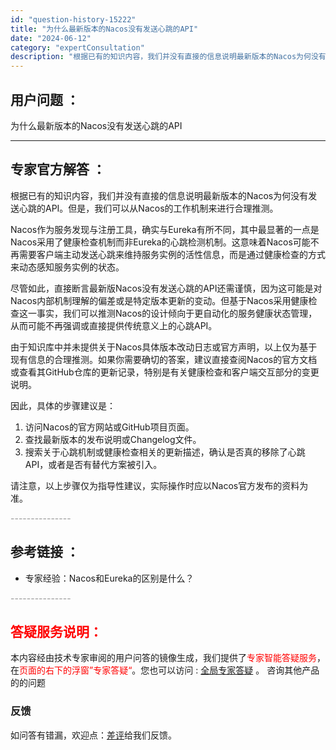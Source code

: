 ```yaml
---
id: "question-history-15222"
title: "为什么最新版本的Nacos没有发送心跳的API"
date: "2024-06-12"
category: "expertConsultation"
description: "根据已有的知识内容，我们并没有直接的信息说明最新版本的Nacos为何没有发送心跳的API。但是，我们可以从Nacos的工作机制来进行合理推测。Nacos作为服务发现与注册工具，确实与Eureka有所不同，其中最显著的一点是Nacos采用了健康检查机制而非Eureka的心跳检测机制。这意味着Nacos"
---
```


## 用户问题 ： 
 为什么最新版本的Nacos没有发送心跳的API  

---------------
## 专家官方解答 ：

根据已有的知识内容，我们并没有直接的信息说明最新版本的Nacos为何没有发送心跳的API。但是，我们可以从Nacos的工作机制来进行合理推测。

Nacos作为服务发现与注册工具，确实与Eureka有所不同，其中最显著的一点是Nacos采用了健康检查机制而非Eureka的心跳检测机制。这意味着Nacos可能不再需要客户端主动发送心跳来维持服务实例的活性信息，而是通过健康检查的方式来动态感知服务实例的状态。

尽管如此，直接断言最新版Nacos没有发送心跳的API还需谨慎，因为这可能是对Nacos内部机制理解的偏差或是特定版本更新的变动。但基于Nacos采用健康检查这一事实，我们可以推测Nacos的设计倾向于更自动化的服务健康状态管理，从而可能不再强调或直接提供传统意义上的心跳API。

由于知识库中并未提供关于Nacos具体版本改动日志或官方声明，以上仅为基于现有信息的合理推测。如果你需要确切的答案，建议直接查阅Nacos的官方文档或查看其GitHub仓库的更新记录，特别是有关健康检查和客户端交互部分的变更说明。

因此，具体的步骤建议是：
1. 访问Nacos的官方网站或GitHub项目页面。
2. 查找最新版本的发布说明或Changelog文件。
3. 搜索关于心跳机制或健康检查相关的更新描述，确认是否真的移除了心跳API，或者是否有替代方案被引入。

请注意，以上步骤仅为指导性建议，实际操作时应以Nacos官方发布的资料为准。


<font color="#949494">---------------</font> 


## 参考链接 ：

* 专家经验：Nacos和Eureka的区别是什么？ 


 <font color="#949494">---------------</font> 
 


## <font color="#FF0000">答疑服务说明：</font> 

本内容经由技术专家审阅的用户问答的镜像生成，我们提供了<font color="#FF0000">专家智能答疑服务</font>，在<font color="#FF0000">页面的右下的浮窗”专家答疑“</font>。您也可以访问 : [全局专家答疑](https://answer.opensource.alibaba.com/docs/intro) 。 咨询其他产品的的问题

### 反馈
如问答有错漏，欢迎点：[差评](https://ai.nacos.io/user/feedbackByEnhancerGradePOJOID?enhancerGradePOJOId=15245)给我们反馈。
